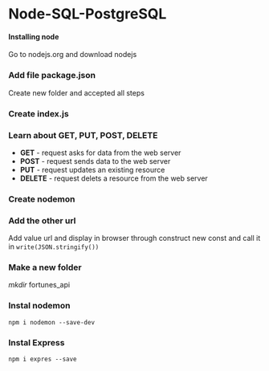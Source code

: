 # Node-SQL-PostgreSQL

#### Installing node
Go to nodejs.org and download nodejs

### Add file package.json
Create new folder and accepted all steps

### Create index.js

### Learn about GET, PUT, POST, DELETE
* **GET** - request asks for data from the web server
* **POST** - request sends data to the web server
* **PUT** - request updates an existing resource
* **DELETE** - request delets a resource from the web server

### Create nodemon

### Add the other url
Add value url and display in browser through construct new const and call it in `write(JSON.stringify())`

### Make a new folder
_mkdir_ fortunes_api

### Instal nodemon 
`npm i nodemon --save-dev`

### Instal Express
`npm i expres --save`